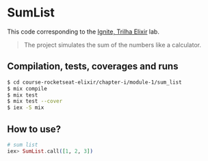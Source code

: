 # SumList

This code corresponding to the [Ignite, Trilha Elixir](https://app.rocketseat.com.br/ignite/elixir/) lab.

> The project simulates the sum of the numbers like a calculator.

## Compilation, tests, coverages and runs

```bash
$ cd course-rocketseat-elixir/chapter-i/module-1/sum_list
$ mix compile
$ mix test
$ mix test --cover
$ iex -S mix
```

## How to use?

```elixir
# sum list
iex> SumList.call([1, 2, 3])
